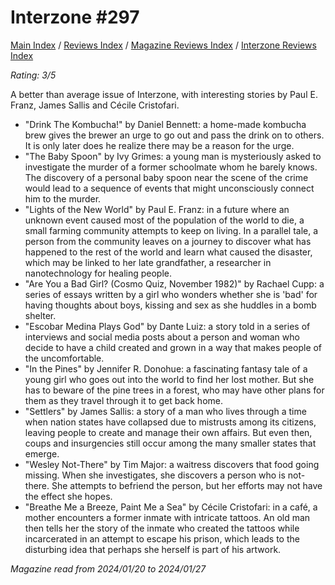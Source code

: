 # Interzone #297

[Main Index](../../../README.md) / [Reviews Index](../../README.md) / [Magazine Reviews Index](../README.md) / [Interzone Reviews Index](README.md)

*Rating: 3/5*

A better than average issue of Interzone, with interesting stories by Paul E. Franz, James Sallis and Cécile Cristofari.

- "Drink The Kombucha!" by Daniel Bennett: a home-made kombucha brew gives the brewer an urge to go out and pass the drink on to others. It is only later does he realize there may be a reason for the urge.
- "The Baby Spoon" by Ivy Grimes: a young man is mysteriously asked to investigate the murder of a former schoolmate whom he barely knows. The discovery of a personal baby spoon near the scene of the crime would lead to a sequence of events that might unconsciously connect him to the murder.
- "Lights of the New World" by Paul E. Franz: in a future where an unknown event caused most of the population of the world to die, a small farming community attempts to keep on living. In a parallel tale, a person from the community leaves on a journey to discover what has happened to the rest of the world and learn what caused the disaster, which may be linked to her late grandfather, a researcher in nanotechnology for healing people.
- "Are You a Bad Girl? (Cosmo Quiz, November 1982)" by Rachael Cupp: a series of essays written by a girl who wonders whether she is 'bad' for having thoughts about boys, kissing and sex as she huddles in a bomb shelter.
- "Escobar Medina Plays God" by Dante Luiz: a story told in a series of interviews and social media posts about a person and woman who decide to have a child created and grown in a way that makes people of the uncomfortable.
- "In the Pines" by Jennifer R. Donohue: a fascinating fantasy tale of a young girl who goes out into the world to find her lost mother. But she has to beware of the pine trees in a forest, who may have other plans for them as they travel through it to get back home.
- "Settlers" by James Sallis: a story of a man who lives through a time when nation states have collapsed due to mistrusts among its citizens, leaving people to create and manage their own affairs. But even then, coups and insurgencies still occur among the many smaller states that emerge.
- "Wesley Not-There" by Tim Major: a waitress discovers that food going missing. When she investigates, she discovers a person who is not-there. She attempts to befriend the person, but her efforts may not have the effect she hopes.
- "Breathe Me a Breeze, Paint Me a Sea" by Cécile Cristofari: in a café, a mother encounters a former inmate with intricate tattoos. An old man then tells her the story of the inmate who created the tattoos while incarcerated in an attempt to escape his prison, which leads to the disturbing idea that perhaps she herself is part of his artwork.

*Magazine read from 2024/01/20 to 2024/01/27*
